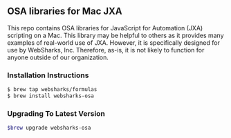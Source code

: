 ## OSA libraries for Mac JXA

This repo contains OSA libraries for JavaScript for Automation (JXA) scripting on a Mac. This library may be helpful to others as it provides many examples of real-world use of JXA. However, it is specifically designed for use by WebSharks, Inc. Therefore, as-is, it is not likely to function for anyone outside of our organization.

### Installation Instructions

```bash
$ brew tap websharks/formulas
$ brew install websharks-osa
```

### Upgrading To Latest Version

```bash
$brew upgrade websharks-osa
```